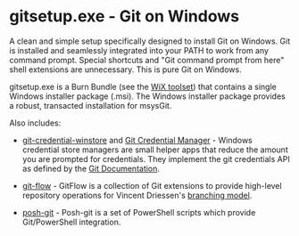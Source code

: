 gitsetup.exe - Git on Windows
========

A clean and simple setup specifically designed to install Git on Windows.
Git is installed and seamlessly integrated into your PATH to work from any
command prompt. Special shortcuts and "Git command prompt from here" shell
extensions are unnecessary. This is pure Git on Windows.

gitsetup.exe is a Burn Bundle (see the [WiX toolset](http://wixtoolset.org/))
that contains a single Windows installer package (.msi). The Windows installer
package provides a robust, transacted installation for msysGit.

Also includes:

* [git-credential-winstore](http://gitcredentialstore.codeplex.com/) and [Git Credential Manager](https://github.com/Microsoft/Git-Credential-Manager-for-Windows) - Windows
credential store managers are small helper apps that reduce the amount you are prompted
for credentials. They implement the git credentials API as defined by the [Git Documentation](https://github.com/gitster/git-htmldocs/blob/master/technical/api-credentials.txt).

* [git-flow](https://github.com/nvie/gitflow) - GitFlow is a collection
of Git extensions to provide high-level repository operations for Vincent
Driessen's [branching model](http://nvie.com/git-model).

* [posh-git](https://github.com/dahlbyk/posh-git) - Posh-git is a set of
PowerShell scripts which provide Git/PowerShell integration.
